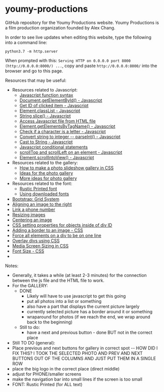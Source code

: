 # youmy-productions
GitHub repository for the Youmy Productions website. Youmy Productions is a film production organization founded by Alex Chang.

In order to see live updates when editing this website, type the following into a command line:
```
python3.7 -m http.server 
``` 
When prompted with this: `Serving HTTP on 0.0.0.0 port 8000 (http://0.0.0.0:8000/) ...`, copy and paste `http://0.0.0.0:8000/` into the browser and go to this page.

Resources that may be useful: 
 * Resources related to Javascript:
    * [Javascript function syntax](https://www.w3schools.com/js/js_functions.asp)
    * [Document.getElementById() - Javascript](https://developer.mozilla.org/en-US/docs/Web/API/Document/getElementById)
    * [Get ID of clicked item - Javascript](https://stackoverflow.com/questions/4825295/onclick-to-get-the-id-of-the-clicked-button)
    * [Element.classList - Javascript](https://developer.mozilla.org/en-US/docs/Web/API/Element/classList)
    * [String slice() - Javascript](https://www.w3schools.com/jsref/jsref_slice_string.asp)
    * [Access Javascript file from HTML file](https://stackoverflow.com/questions/70040795/why-cant-i-access-javascript-function-from-html-file)
    * [Element.getElementsByTagName() - Javascript](https://developer.mozilla.org/en-US/docs/Web/API/Element/getElementsByTagName)
    * [Check if a character is a letter - Javascript](https://www.coderrocketfuel.com/article/how-to-check-if-a-character-is-a-letter-using-javascript)
    * [Convert string to integer -- parseInt() - Javascript](https://www.tutorialspoint.com/how-to-convert-a-string-into-integer-in-javascript#:~:text=To%20convert%20a%20string%20to,be%20returned%20as%20the%20output.)
    * [Cast to String - Javascript](https://www.w3schools.com/jsref/jsref_string.asp)
    * [Javascript conditional statements](https://www.w3schools.com/js/js_if_else.asp)
    * [scrollTop and scrollLeft on an element - Javascript](https://www.javascripttutorial.net/dom/css/get-and-set-scroll-position-of-an-element/)
    * [Element.scrollIntoView() - Javascript](https://developer.mozilla.org/en-US/docs/Web/API/Element/scrollIntoView)
 * Resources related to the gallery:
    * [How to make a photo slideshow gallery in CSS](https://www.w3schools.com/howto/howto_js_slideshow_gallery.asp)
    * [Ideas for the photo gallery](http://www.cssplay.co.uk/menu/gallery3l.html)
    * [More ideas for photo gallery](https://www.sliderrevolution.com/resources/css-gallery/)
 * Resources related to the font:
    * [Rustic Printed font](https://ifonts.xyz/downfile/0337d7e7841584aeb04f0315d74a5c0d.271867)
    * [Using downloaded fonts](https://www.w3schools.com/css/css3_fonts.asp)
 * [Bootstrap: Grid System](https://getbootstrap.com/docs/4.0/layout/grid/)
 * [Aligning an image to the right](https://www.delftstack.com/howto/css/css-align-image-right/#:~:text=Select%20the%20img%20tag%20in,the%20right%20of%20the%20webpage.)
 * [Link a phone number](https://www.gaintap.com/archives/clickable-website-phone-number-and-call-tracking-guide/)
 * [Resizing images](https://imagekit.io/blog/how-to-resize-image-in-html/#:~:text=If%20your%20image%20doesn't,in%20px%20i.e.%20CSS%20pixels.)
 * [Centering an image](https://www.w3schools.com/howto/howto_css_image_center.asp)
 * [CSS setting properties for objects inside of div ID](https://stackoverflow.com/questions/24386201/set-image-properties-based-on-id-in-css-file)
 * [Adding a border to an image - CSS](https://www.w3schools.com/howto/howto_css_border_image.asp)
 * [Force all elements on a div to be on one line](https://www.designcise.com/web/tutorial/how-to-force-html-elements-to-stay-on-the-same-line#:~:text=To%20get%20all%20elements%20to,set%20on%20all%20child%20elements.)
 * [Overlay divs using CSS](https://www.tutorialrepublic.com/faq/how-to-overlay-one-div-over-another-div-using-css.php#:~:text=You%20can%20use%20the%20CSS,%2C%20fixed%20%2C%20or%20relative%20)
 * [Media Screen Sizing in CSS](https://stackoverflow.com/questions/13550541/media-min-width-max-width/13550716#13550716)
 * [Font Size - CSS](https://www.w3schools.com/css/css_font_size.asp)
 * 

Notes:
 * Generally, it takes a while (at least 2-3 minutes) for the connection between the js file and the HTML file to work.
 * For the GALLERY:
    * DONE
      * Likely will have to use javascript to get this going
      * put all photos into a list or something
      * also have a part that displays the current picture largely
      * currently selected picture has a border around it or something
      * wraparound for photos (if we reach the end, we wrap around back to the beginning)
    * Still to do:
      * have a next and previous button - done BUT not in the correct place
 * Still TO DO (general):
  * Place previous and next buttons for gallery in correct spot -- HOW DID I FIX THIS? I TOOK THE SELECTED PHOTO AND PREV AND NEXT BUTTONS OUT OF THE COLUMNS AND JUST PUT THEM IN A SINGLE ROW
  * place the big logo in the correct place (direct middle)
  * adjust for PHONE/smaller screens
  * make the navigation bar into small lines if the screen is too small
 * FONT: Rustic Printed (for ALL text)